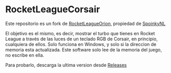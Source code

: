 # RocketLeagueCorsair
Este repositorio es un fork de [RocketLeagueOrion](https://github.com/SpoinkyNL/RocketLeagueOrion), propiedad de [SpoinkyNL](https://github.com/SpoinkyNL)

El objetivo es el mismo, es decir, mostrar el turbo que tienes en Rocket League a través de las luces de un teclado RGB de Corsair, en principio, cualquiera de ellos. Solo funciona en Windows, y solo si la direccion de memoria esta actualizada. Este software solo lee de la memoria del juego, no escribe en ella.

Para probarlo, descarga la ultima version desde [Releases](https://github.com/Dr-Noob/RocketLeagueCorsair/releases)
